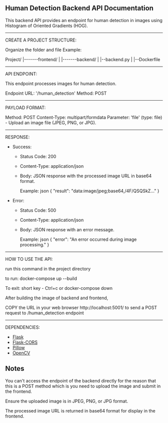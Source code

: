 Human Detection Backend API Documentation
------------------------------------------------------------------

This backend API provides an endpoint for human detection in images using Histogram of Oriented Gradients (HOG).

------------------------------------------------------------------
CREATE A PROJECT STRUCTURE:

Organize the folder and file
Example:

Project/
|-------frontend/
               |
|-------backend/
	       |
	       |--backend.py
	       |
	       |--Dockerfile

------------------------------------------------------------------
API ENDPOINT:

This endpoint processes images for human detection.

Endpoint URL: '/human_detection'
Method: POST

-----------------------------------------------------------------
PAYLOAD FORMAT:

Method: POST
Content-Type: multipart/formdata
Parameter: 'file' (type: file) - Upload an image file (JPEG, PNG, or JPG).

----------------------------------------------------------------
RESPONSE:

- Success:
  - Status Code: 200
  - Content-Type: application/json
  - Body: JSON response with the processed image URL in base64 format.

    Example:
    json
    {
      "result": "data:image/jpeg;base64,/4F/QSQSkZ..."
    }
   
- Error:
  - Status Code: 500
  - Content-Type: application/json
  - Body: JSON response with an error message.

    Example:
    json
    {
      "error": "An error occurred during image processing."
    }
    

----------------------------------------------------------------
HOW TO USE THE API:

run this command in the project directory


to run:
docker-compose up --build

To exit: short key - Ctrl+c
	or
docker-compose down


After building the image of backend and frontend, 

COPY the URL in your web browser  http://localhost:5001/ to send a POST request to /human_detection endpoint

----------------------------------------------------------------
DEPENDENCIES:

- [Flask](https://pypi.org/project/Flask/)
- [Flask-CORS](https://pypi.org/project/Flask-CORS/)
- [Pillow](https://pypi.org/project/Pillow/)
- [OpenCV](https://pypi.org/project/opencv-python/)

Notes
-----
You can't access the endpoint of the backend directly for the reason
that this is a POST method which is you need to upload the image and submit in the frontend.

Ensure the uploaded image is in JPEG, PNG, or JPG format.

The processed image URL is returned in base64 format for display in the frontend.
